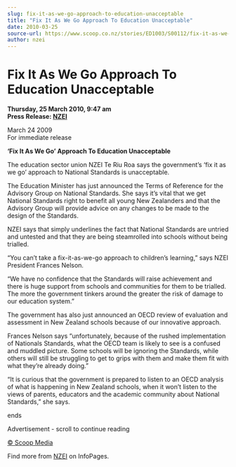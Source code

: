 ```yaml
---
slug: fix-it-as-we-go-approach-to-education-unacceptable
title: "Fix It As We Go Approach To Education Unacceptable"
date: 2010-03-25
source-url: https://www.scoop.co.nz/stories/ED1003/S00112/fix-it-as-we-go-approach-to-education-unacceptable.htm
author: nzei
---
```

Fix It As We Go Approach To Education Unacceptable
==================================================

**Thursday, 25 March 2010, 9:47 am**  
**Press Release: [NZEI](https://info.scoop.co.nz/NZEI)**

March 24 2009  
For immediate release  
  
**‘Fix It As We Go’ Approach To Education Unacceptable**  

The education sector union NZEI Te Riu Roa says the government’s ‘fix it as we go’ approach to National Standards is unacceptable.

The Education Minister has just announced the Terms of Reference for the Advisory Group on National Standards. She says it’s vital that we get National Standards right to benefit all young New Zealanders and that the Advisory Group will provide advice on any changes to be made to the design of the Standards.

NZEI says that simply underlines the fact that National Standards are untried and untested and that they are being steamrolled into schools without being trialled.

“You can’t take a fix-it-as-we-go approach to children’s learning,” says NZEI President Frances Nelson.

“We have no confidence that the Standards will raise achievement and there is huge support from schools and communities for them to be trialled. The more the government tinkers around the greater the risk of damage to our education system.”

The government has also just announced an OECD review of evaluation and assessment in New Zealand schools because of our innovative approach.

Frances Nelson says “unfortunately, because of the rushed implementation of Nationals Standards, what the OECD team is likely to see is a confused and muddled picture. Some schools will be ignoring the Standards, while others will still be struggling to get to grips with them and make them fit with what they’re already doing.”

“It is curious that the government is prepared to listen to an OECD analysis of what is happening in New Zealand schools, when it won’t listen to the views of parents, educators and the academic community about National Standards,” she says.

ends

Advertisement - scroll to continue reading





[© Scoop Media](http://www.scoop.co.nz/about/terms.html)

Find more from [NZEI](https://info.scoop.co.nz/NZEI) on InfoPages.